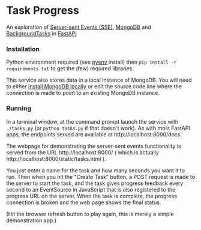 # Task Progress

An exploration of [Server-sent Events (SSE)](https://dev.to/karanpratapsingh/system-design-long-polling-websockets-server-sent-events-sse-1hip), [MongoDB](https://pymongo.readthedocs.io/en/stable/) and [BackgroundTasks](https://fastapi.tiangolo.com/tutorial/background-tasks/) in [FastAPI](https://fastapi.tiangolo.com/)

### Installation

Python environment required (see [pyenv](https://github.com/pyenv/pyenv#readme) install) then `pip install -r requirements.txt` to get the (few) required libraries.

This service also stores data in a local instance of MongoDB.  You will need to either [Install MongoDB locally](https://www.mongodb.com/docs/manual/installation/) or edit the source code line where the connection is made to point to an existing MongoDB instance.

### Running

In a terminal window, at the command prompt launch the service with `./tasks.py` (or `python tasks.py` if that doesn't work).  As with most FastAPI apps, the endpoints served are available at http://localhost:8000/docs.  

The webpage for demonstrating the server-sent events functionality is served from the URL  http://localhost:8000/ ( which is actually http://localhost:8000/static/tasks.html ).

You just enter a name for the task and how many seconds you want it to run.  Then when you hit the "Create Task" button, a POST request is made to the server to start the task, and the task gives progress feedback every second to an EventSource in JavaScript that is also registered to the progress URL on the server.  When the task is complete, the progress connection is broken and the web page shows the final status.

(Hit the browser refresh button to play again, this is merely a simple demonstration app.)

